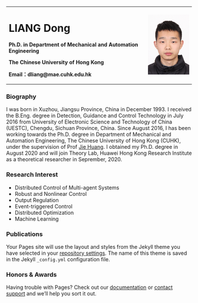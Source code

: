 
<table border="0">
  <tr>
    <td width="75%">
      <h1>LIANG Dong</h1>
      <p><b> Ph.D. in Department of Mechanical and Automation Engineering</b></p>
      <p><b>The Chinese University of Hong Kong</b></p>
      <p><b>Email：dliang@mae.cuhk.edu.hk</b></p>
    </td>
    <td width="25%">
      <img src="/dliang.JPG" width="100%">    
    </td>
  </tr>
</table>

### Biography

I was born in Xuzhou, Jiangsu Province, China in December 1993. I received the B.Eng. degree in Detection, Guidance and Control Technology in July 2016 from University of Electronic Science and Technology of China (UESTC), Chengdu, Sichuan Province, China. Since August 2016, I has been working towards the Ph.D. degree in Department of Mechanical and Automation Engineering, The Chinese University of Hong Kong (CUHK), under the supervision of Prof [Jie Huang](http://www.mae.cuhk.edu.hk/~jhuang/). I obtained my Ph.D. degree in August 2020 and will join Theory Lab, Huawei Hong Kong Research Institute as a theoretical researcher in Seprember, 2020.

### Research Interest

- Distributed Control of Multi-agent Systems
- Robust and Nonlinear Control
- Output Regulation
- Event-triggered Control
- Distributed Optimization
- Machine Learning


### Publications

Your Pages site will use the layout and styles from the Jekyll theme you have selected in your [repository settings](https://github.com/dliang1226/dliang.github.io/settings). The name of this theme is saved in the Jekyll `_config.yml` configuration file.

### Honors & Awards

Having trouble with Pages? Check out our [documentation](https://docs.github.com/categories/github-pages-basics/) or [contact support](https://github.com/contact) and we’ll help you sort it out.
